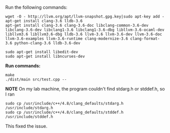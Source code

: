 
Run the following commands:
```
wget -O - http://llvm.org/apt/llvm-snapshot.gpg.key|sudo apt-key add -
apt-get install clang-3.6 lldb-3.6
apt-get install clang-3.6 clang-3.6-doc libclang-common-3.6-dev libclang-3.6-dev libclang1-3.6 libclang1-3.6-dbg libllvm-3.6-ocaml-dev libllvm3.6 libllvm3.6-dbg lldb-3.6 llvm-3.6 llvm-3.6-dev llvm-3.6-doc llvm-3.6-examples llvm-3.6-runtime clang-modernize-3.6 clang-format-3.6 python-clang-3.6 lldb-3.6-dev

sudo apt-get install libedit-dev
sudo apt-get install libncurses-dev
```

**Run commands:**
```
make
./dist/main src/test.cpp --
```


**NOTE**
On my lab machine, the program couldn't find stdarg.h or stddef.h, so I ran
```
sudo cp /usr/include/c++/4.8/clang_defaults/stdarg.h /usr/include/stdarg.h
sudo cp /usr/include/c++/4.8/clang_defaults/stddef.h /usr/include/stddef.h
```
This fixed the issue.
